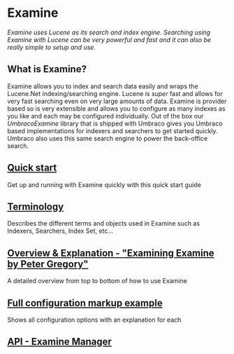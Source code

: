 # Examine
_Examine uses Lucene as its search and index engine. Searching using Examine with Lucene can be very powerful and fast and it can also be really simple to setup and use._

## What is Examine?

Examine allows you to index and search data easily and wraps the Lucene.Net indexing/searching engine. Lucene is *super* fast and allows for very fast searching even on very large amounts of data. Examine is provider based so is very extensible and allows you to configure as many indexes as you like and each may be configured individually. Out of the box our *UmbracoExamine* library that is shipped with Umbraco gives you Umbraco based implementations for indexers and searchers to get started quickly. Umbraco also uses this same search engine to power the back-office search.

## [Quick start](quick-start.md)

Get up and running with Examine quickly with this quick start guide

## [Terminology](terminology.md)

Describes the different terms and objects used in Examine such as Indexers, Searchers, Index Set, etc...

## [Overview & Explanation - "Examining Examine by Peter Gregory"](overview-explanation.md)

A detailed overview from top to bottom of how to use Examine

## [Full configuration markup example](../../Config/ExamineSettings/index.md)

Shows all configuration options with an explanation for each

## [API - Examine Manager](examine-manager.md)
